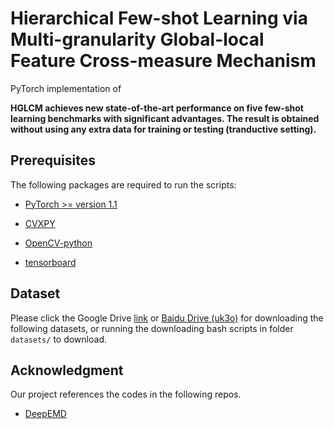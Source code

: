 # Hierarchical Few-shot Learning via Multi-granularity Global-local Feature Cross-measure Mechanism

PyTorch implementation of 

**HGLCM achieves new state-of-the-art performance on five few-shot learning benchmarks with significant advantages. The result is obtained without using any extra data for training or testing (tranductive setting).**


## Prerequisites

The following packages are required to run the scripts:

- [PyTorch >= version 1.1](https://pytorch.org)

- [CVXPY](https://www.cvxpy.org/)

- [OpenCV-python](https://pypi.org/project/opencv-python/)

- [tensorboard](https://www.tensorflow.org/tensorboard)
## Dataset
Please click the Google Drive [link](https://drive.google.com/drive/folders/1sXJgi9pXo8i3Jj1nk08Sxo6x7dAQjf9u?usp=sharing) or [Baidu Drive (uk3o)](https://pan.baidu.com/s/17hbnrRhM1acpcjR41P3J0A) for downloading the 
following datasets, or running the downloading bash scripts in folder `datasets/` to download.


## Acknowledgment
Our project references the codes in the following repos.
- [DeepEMD](https://git.io/DeepEMD)




